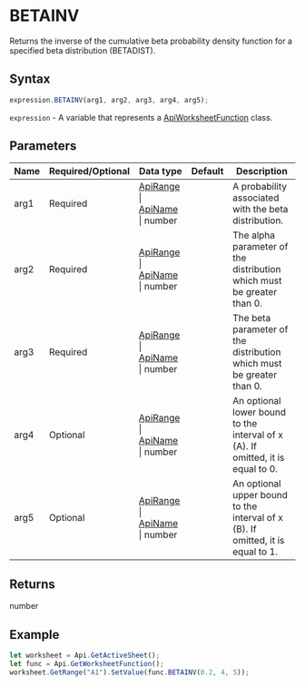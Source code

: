 # BETAINV

Returns the inverse of the cumulative beta probability density function for a specified beta distribution (BETADIST).

## Syntax

```javascript
expression.BETAINV(arg1, arg2, arg3, arg4, arg5);
```

`expression` - A variable that represents a [ApiWorksheetFunction](../ApiWorksheetFunction.md) class.

## Parameters

| **Name** | **Required/Optional** | **Data type** | **Default** | **Description** |
| ------------- | ------------- | ------------- | ------------- | ------------- |
| arg1 | Required | [ApiRange](../../ApiRange/ApiRange.md) \| [ApiName](../../ApiName/ApiName.md) \| number |  | A probability associated with the beta distribution. |
| arg2 | Required | [ApiRange](../../ApiRange/ApiRange.md) \| [ApiName](../../ApiName/ApiName.md) \| number |  | The alpha parameter of the distribution which must be greater than 0. |
| arg3 | Required | [ApiRange](../../ApiRange/ApiRange.md) \| [ApiName](../../ApiName/ApiName.md) \| number |  | The beta parameter of the distribution which must be greater than 0. |
| arg4 | Optional | [ApiRange](../../ApiRange/ApiRange.md) \| [ApiName](../../ApiName/ApiName.md) \| number |  | An optional lower bound to the interval of x (A). If omitted, it is equal to 0. |
| arg5 | Optional | [ApiRange](../../ApiRange/ApiRange.md) \| [ApiName](../../ApiName/ApiName.md) \| number |  | An optional upper bound to the interval of x (B). If omitted, it is equal to 1. |

## Returns

number

## Example



```javascript editor-xlsx
let worksheet = Api.GetActiveSheet();
let func = Api.GetWorksheetFunction();
worksheet.GetRange("A1").SetValue(func.BETAINV(0.2, 4, 5));
```
